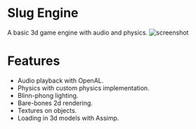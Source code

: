# Slug Engine
A basic 3d game engine with audio and physics.
![screenshot](https://github.com/TheSlugInTub/Slug-Engine/assets/114581396/0d4ed2ca-4d67-4dea-967f-11da01761387)
# Features
- Audio playback with OpenAL.
- Physics with custom physics implementation.
- Blinn-phong lighting.
- Bare-bones 2d rendering.
- Textures on objects.
- Loading in 3d models with Assimp.
